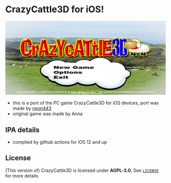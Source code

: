 # CrazyCattle3D for iOS!
![screenshot](ScreenShot.PNG)

- this is a port of the PC game CrazyCattle3D for iOS devices, port was made by [neon443](https://github.com/neon443)
- original game was made by Anna

## IPA details
- complied by github actions for iOS 12 and up

## License  
(This version of) CrazyCattle3D is licensed under **AGPL-3.0**, See [`LICENSE`](LICENSE) for more details
